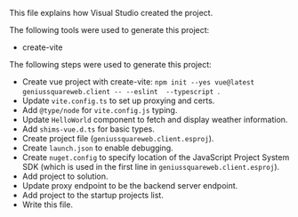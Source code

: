 This file explains how Visual Studio created the project.

The following tools were used to generate this project:
- create-vite

The following steps were used to generate this project:
- Create vue project with create-vite: `npm init --yes vue@latest geniussquareweb.client -- --eslint  --typescript `.
- Update `vite.config.ts` to set up proxying and certs.
- Add `@type/node` for `vite.config.js` typing.
- Update `HelloWorld` component to fetch and display weather information.
- Add `shims-vue.d.ts` for basic types.
- Create project file (`geniussquareweb.client.esproj`).
- Create `launch.json` to enable debugging.
- Create `nuget.config` to specify location of the JavaScript Project System SDK (which is used in the first line in `geniussquareweb.client.esproj`).
- Add project to solution.
- Update proxy endpoint to be the backend server endpoint.
- Add project to the startup projects list.
- Write this file.
